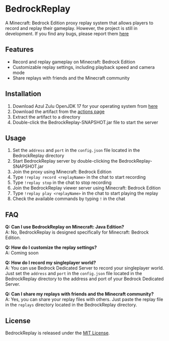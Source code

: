 # BedrockReplay
A Minecraft: Bedrock Edition proxy replay system that allows players to record and replay their gameplay.
However, the project is still in development. If you find any bugs, please report them [here](https://github.com/brokiem/BedrockReplay/issues)

## Features
- Record and replay gameplay on Minecraft: Bedrock Edition
- Customizable replay settings, including playback speed and camera mode
- Share replays with friends and the Minecraft community

## Installation
1. Download Azul Zulu OpenJDK 17 for your operating system from [here](https://www.azul.com/downloads/zulu-community/?version=java-17-lts&package=jdk)
2. Download the artifact from the [actions page](https://github.com/brokiem/BedrockReplay/actions)
3. Extract the artifact to a directory
4. Double-click the BedrockReplay-SNAPSHOT.jar file to start the server

## Usage
1. Set the `address` and `port` in the `config.json` file located in the BedrockReplay directory
2. Start BedrockReplay server by double-clicking the BedrockReplay-SNAPSHOT.jar
3. Join the proxy using Minecraft: Bedrock Edition
4. Type `!replay record <replayName>` in the chat to start recording
5. Type `!replay stop` in the chat to stop recording
6. Join the BedrockReplay viewer server using Minecraft: Bedrock Edition
7. Type `!replay play <replayName>` in the chat to start playing the replay
8. Check the available commands by typing `!` in the chat

## FAQ
**Q: Can I use BedrockReplay on Minecraft: Java Edition?**<br>
A: No, BedrockReplay is designed specifically for Minecraft: Bedrock Edition.

**Q: How do I customize the replay settings?**<br>
A: Coming soon

**Q: How do I record my singleplayer world?**<br>
A: You can use Bedrock Dedicated Server to record your singleplayer world. Just set the `address` and `port` in the `config.json` file located in the BedrockReplay directory to the address and port of your Bedrock Dedicated Server.

**Q: Can I share my replays with friends and the Minecraft community?**<br>
A: Yes, you can share your replay files with others. Just paste the replay file in the `replays` directory located in the BedrockReplay directory.

## License
BedrockReplay is released under the [MIT License](https://opensource.org/licenses/MIT).

